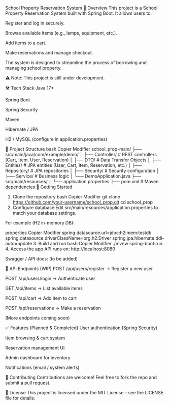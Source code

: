 School Property Reservation System
📌 Overview
This project is a School Property Reservation System built with Spring Boot.
It allows users to:

Register and log in securely.

Browse available items (e.g., lamps, equipment, etc.).

Add items to a cart.

Make reservations and manage checkout.

The system is designed to streamline the process of borrowing and managing school property.

⚠️ Note: This project is still under development.

🛠️ Tech Stack
Java 17+

Spring Boot

Spring Security

Maven

Hibernate / JPA

H2 / MySQL (configure in application.properties)

📂 Project Structure
bash
Copier
Modifier
school_prop-main/
├── src/main/java/com/example/demo/
│   ├── Controller/        # REST controllers (Cart, Item, User, Reservation)
│   ├── DTO/               # Data Transfer Objects
│   ├── Entities/          # JPA entities (User, Cart, Item, Reservation, etc.)
│   ├── Repository/        # JPA repositories
│   ├── Security/          # Security configuration
│   ├── Service/           # Business logic
│   └── DemoApplication.java
├── src/main/resources/
│   └── application.properties
├── pom.xml                # Maven dependencies
🚀 Getting Started
1. Clone the repository
bash
Copier
Modifier
git clone https://github.com/your-username/school_prop.git
cd school_prop
2. Configure database
Edit src/main/resources/application.properties to match your database settings.

For example (H2 in-memory DB):

properties
Copier
Modifier
spring.datasource.url=jdbc:h2:mem:testdb
spring.datasource.driverClassName=org.h2.Driver
spring.jpa.hibernate.ddl-auto=update
3. Build and run
bash
Copier
Modifier
./mvnw spring-boot:run
4. Access the app
API runs on: http://localhost:8080

Swagger / API docs: (to be added)

📖 API Endpoints (WIP)
POST /api/users/register → Register a new user

POST /api/users/login → Authenticate user

GET /api/items → List available items

POST /api/cart → Add item to cart

POST /api/reservations → Make a reservation

(More endpoints coming soon)

✅ Features (Planned & Completed)
 User authentication (Spring Security)

 Item browsing & cart system

 Reservation management UI

 Admin dashboard for inventory

 Notifications (email / system alerts)

🤝 Contributing
Contributions are welcome! Feel free to fork the repo and submit a pull request.

📜 License
This project is licensed under the MIT License – see the LICENSE file for details.


